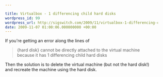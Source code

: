 ```yaml
---

title: Virtualbox - 1 differencing child hard disks
wordpress_id: 99
wordpress_url: http://sigswitch.com/2009/11/virtualbox-1-differencing-child-hard-disks/
date: 2009-11-07 01:00:06.000000000 +00:00
---
```


If you're getting an error along the lines of 

> {hard disk} cannot be directly attached to the virtual machine because it has 1 differencing child hard disks

Then the solution is to delete the virtual machine (but not the hard disk!) 
and recreate the machine using the hard disk.
